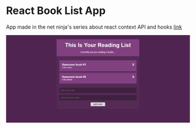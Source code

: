 # React Book List App

App made in the net ninja's series about react context API and hooks [link](https://www.youtube.com/watch?v=6RhOzQciVwI&list=PL4cUxeGkcC9hNokByJilPg5g9m2APUePI)

![thumbnail](thumbnail.png)
